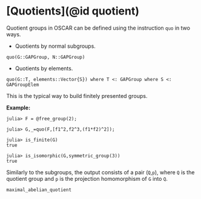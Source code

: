# [Quotients](@id quotient)

Quotient groups in OSCAR can be defined using the instruction `quo` in two ways.

* Quotients by normal subgroups.
```@docs
quo(G::GAPGroup, N::GAPGroup)
```

* Quotients by elements.
```@docs
quo(G::T, elements::Vector{S}) where T <: GAPGroup where S <: GAPGroupElem
```
This is the typical way to build finitely presented groups.

  **Example:**
```jldoctest
julia> F = @free_group(2);

julia> G,_=quo(F,[f1^2,f2^3,(f1*f2)^2]);

julia> is_finite(G)
true

julia> is_isomorphic(G,symmetric_group(3))
true
```
Similarly to the subgroups, the output consists of a pair (`Q`,`p`), where `Q` is the quotient group and `p` is the projection homomorphism of `G` into `Q`.

```@docs
maximal_abelian_quotient
```
